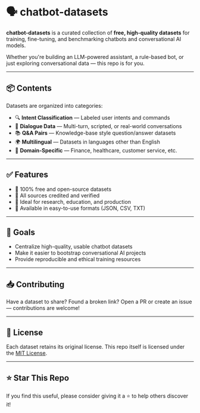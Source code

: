 # 🗣️ chatbot-datasets

**chatbot-datasets** is a curated collection of **free, high-quality datasets** for training, fine-tuning, and benchmarking chatbots and conversational AI models.

Whether you're building an LLM-powered assistant, a rule-based bot, or just exploring conversational data — this repo is for you.

---

## 📦 Contents

Datasets are organized into categories:

- 🔍 **Intent Classification** — Labeled user intents and commands
- 💬 **Dialogue Data** — Multi-turn, scripted, or real-world conversations
- 📚 **Q&A Pairs** — Knowledge-base style question/answer datasets
- 🌍 **Multilingual** — Datasets in languages other than English
- 🏥 **Domain-Specific** — Finance, healthcare, customer service, etc.

---

## ✅ Features

- 💯 100% free and open-source datasets
- 🔗 All sources credited and verified
- 🧪 Ideal for research, education, and production
- 📂 Available in easy-to-use formats (JSON, CSV, TXT)

---

## 📌 Goals

- Centralize high-quality, usable chatbot datasets
- Make it easier to bootstrap conversational AI projects
- Provide reproducible and ethical training resources

---

## 📥 Contributing

Have a dataset to share? Found a broken link? Open a PR or create an issue — contributions are welcome!

---

## 📄 License

Each dataset retains its original license. This repo itself is licensed under the [MIT License](LICENSE).

---

## ⭐️ Star This Repo

If you find this useful, please consider giving it a ⭐️ to help others discover it!
